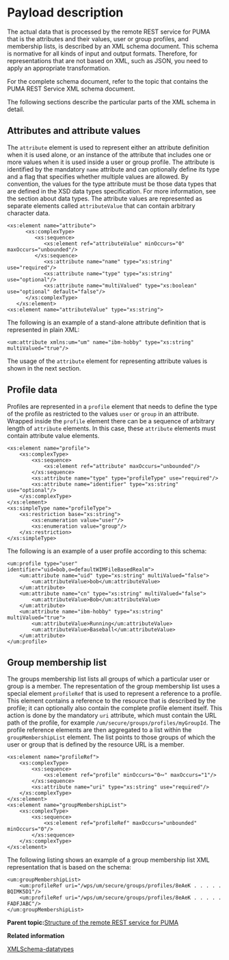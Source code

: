# Payload description

The actual data that is processed by the remote REST service for PUMA that is the attributes and their values, user or group profiles, and membership lists, is described by an XML schema document. This schema is normative for all kinds of input and output formats. Therefore, for representations that are not based on XML, such as JSON, you need to apply an appropriate transformation.

For the complete schema document, refer to the topic that contains the PUMA REST Service XML schema document.

The following sections describe the particular parts of the XML schema in detail.

## Attributes and attribute values

The `attribute` element is used to represent either an attribute definition when it is used alone, or an instance of the attribute that includes one or more values when it is used inside a user or group profile. The attribute is identified by the mandatory `name` attribute and can optionally define its type and a flag that specifies whether multiple values are allowed. By convention, the values for the type attribute must be those data types that are defined in the XSD data types specification. For more information, see the section about data types. The attribute values are represented as separate elements called `attributeValue` that can contain arbitrary character data.

```
<xs:element name="attribute">
      <xs:complexType>
         <xs:sequence>
            <xs:element ref="attributeValue" minOccurs="0" maxOccurs="unbounded"/> 
         </xs:sequence>
            <xs:attribute name="name" type="xs:string" use="required"/>
            <xs:attribute name="type" type="xs:string" use="optional"/>
            <xs:attribute name="multiValued" type="xs:boolean" use="optional" default="false"/>
      </xs:complexType>
   </xs:element>
<xs:element name="attributeValue" type="xs:string">

```

The following is an example of a stand-alone attribute definition that is represented in plain XML:

```
<um:attribute xmlns:um="um" name="ibm-hobby" type="xs:string" multiValued="true"/> 
```

The usage of the `attribute` element for representing attribute values is shown in the next section.

## Profile data

Profiles are represented in a `profile` element that needs to define the type of the profile as restricted to the values `user` or `group` in an attribute. Wrapped inside the `profile` element there can be a sequence of arbitrary length of `attribute` elements. In this case, these `attribute` elements must contain attribute value elements.

```
<xs:element name="profile">
    <xs:complexType>
        <xs:sequence>
            <xs:element ref="attribute" maxOccurs="unbounded"/>
        </xs:sequence>
        <xs:attribute name="type" type="profileType" use="required"/>
        <xs:attribute name="identifier" type="xs:string" use="optional"/>
    </xs:complexType>
</xs:element>
<xs:simpleType name="profileType">
    <xs:restriction base="xs:string">
        <xs:enumeration value="user"/>
        <xs:enumeration value="group"/>
    </xs:restriction>
</xs:simpleType>

```

The following is an example of a user profile according to this schema:

```
<um:profile type="user" identifier="uid=bob,o=defaultWIMFileBasedRealm">
    <um:attribute name="uid" type="xs:string" multiValued="false">
        <um:attributeValue>bob</um:attributeValue>
    </um:attribute>
    <um:attribute name="cn" type="xs:string" multiValued="false">
        <um:attributeValue>Bob</um:attributeValue>
    </um:attribute>
    <um:attribute name="ibm-hobby" type="xs:string" multiValued="true">
        <um:attributeValue>Running</um:attributeValue>
        <um:attributeValue>Baseball</um:attributeValue>
    </um:attribute>
</um:profile>

```

## Group membership list

The groups membership list lists all groups of which a particular user or group is a member. The representation of the group membership list uses a special element `profileRef` that is used to represent a reference to a profile. This element contains a reference to the resource that is described by the profile; it can optionally also contain the complete profile element itself. This action is done by the mandatory `uri` attribute, which must contain the URL path of the profile, for example `/um/secure/groups/profiles/myGroupId`. The profile reference elements are then aggregated to a list within the `groupMembershipList` element. The list points to those groups of which the user or group that is defined by the resource URL is a member.

```
<xs:element name="profileRef">
    <xs:complexType>
        <xs:sequence>
            <xs:element ref="profile" minOccurs="0∾" maxOccurs="1"/>
        </xs:sequence>
        <xs:attribute name="uri" type="xs:string" use="required"/>
    </xs:complexType>
</xs:element>
<xs:element name="groupMembershipList">
    <xs:complexType>
        <xs:sequence>
            <xs:element ref="profileRef" maxOccurs="unbounded" minOccurs="0"/>
        </xs:sequence>
    </xs:complexType>
</xs:element>

```

The following listing shows an example of a group membership list XML representation that is based on the schema:

```
<um:groupMembershipList>
    <um:profileRef uri="/wps/um/secure/groups/profiles/8eAeK . . . . . BQIMK5D1"/>
    <um:profileRef uri="/wps/um/secure/groups/profiles/8eAeK . . . . . FADFJABC"/>
</um:groupMembershipList>

```

**Parent topic:**[Structure of the remote REST service for PUMA](../dev/uprof_rest_gen.md)

**Related information**  


[XMLSchema-datatypes](https://www.w3.org/2001/XMLSchema-datatypes)

